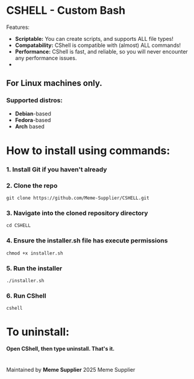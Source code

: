 # CSHELL - Custom Bash

Features:

- **Scriptable:** You can create scripts, and supports ALL file types!
- **Compatability:** CShell is compatible with (almost) ALL commands!
- **Performance:** CShell is fast, and reliable, so you will never encounter any performance issues.
- 

## For **Linux** machines only.
### Supported distros:
- **Debian**-based
- **Fedora**-based
- **Arch** based

#
# How to install using commands:

### 1. Install Git if you haven't already

### 2. Clone the repo
`git clone https://github.com/Meme-Supplier/CSHELL.git`

### 3. Navigate into the cloned repository directory
`cd CSHELL`

### 4. Ensure the installer.sh file has execute permissions
`chmod +x installer.sh`

### 5. Run the installer
`./installer.sh`

### 6. Run CShell
`cshell`

#
# To uninstall:
**Open CShell, then type uninstall. That's it.**

#
Maintained by **Meme Supplier**
2025 Meme Supplier
